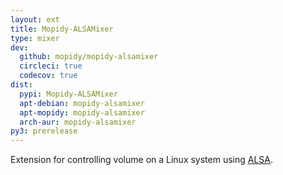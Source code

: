 ```yaml
---
layout: ext
title: Mopidy-ALSAMixer
type: mixer
dev:
  github: mopidy/mopidy-alsamixer
  circleci: true
  codecov: true
dist:
  pypi: Mopidy-ALSAMixer
  apt-debian: mopidy-alsamixer
  apt-mopidy: mopidy-alsamixer
  arch-aur: mopidy-alsamixer
py3: prerelease
---
```


Extension for controlling volume on a Linux system using
[ALSA](https://www.alsa-project.org/).
